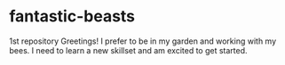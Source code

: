 # fantastic-beasts
1st repository
Greetings! I prefer to be in my garden and working with my bees.
I need to learn a new skillset and am excited to get started.
